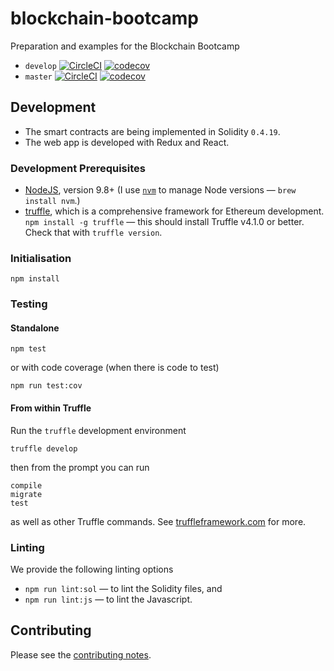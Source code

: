 # blockchain-bootcamp

Preparation and examples for the Blockchain Bootcamp

* `develop` [![CircleCI](https://circleci.com/gh/industrieco/blockchain-bootcamp/tree/develop.svg?style=svg)](https://circleci.com/gh/industrieco/blockchain-bootcamp/tree/develop) [![codecov](https://codecov.io/gh/industrieco/blockchain-bootcamp/branch/develop/graph/badge.svg)](https://codecov.io/gh/industrieco/blockchain-bootcamp)
* `master` [![CircleCI](https://circleci.com/gh/industrieco/blockchain-bootcamp/tree/master.svg?style=svg)](https://circleci.com/gh/industrieco/blockchain-bootcamp/tree/master) [![codecov](https://codecov.io/gh/industrieco/blockchain-bootcamp/branch/master/graph/badge.svg)](https://codecov.io/gh/industrieco/blockchain-bootcamp)

## Development

* The smart contracts are being implemented in Solidity `0.4.19`.
* The web app is developed with Redux and React.

### Development Prerequisites

* [NodeJS](htps://nodejs.org), version 9.8+ (I use [`nvm`](https://github.com/creationix/nvm) to manage Node versions — `brew install nvm`.)
* [truffle](http://truffleframework.com/), which is a comprehensive framework for Ethereum development. `npm install -g truffle` — this should install Truffle v4.1.0 or better.  Check that with `truffle version`.

### Initialisation

    npm install

### Testing

#### Standalone

    npm test

or with code coverage (when there is code to test)

    npm run test:cov

#### From within Truffle

Run the `truffle` development environment

    truffle develop

then from the prompt you can run

    compile
    migrate
    test

as well as other Truffle commands. See [truffleframework.com](http://truffleframework.com) for more.

### Linting

We provide the following linting options

* `npm run lint:sol` — to lint the Solidity files, and
* `npm run lint:js` — to lint the Javascript.

## Contributing

Please see the [contributing notes](CONTRIBUTING.md).
